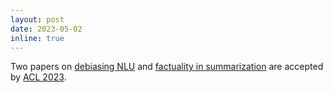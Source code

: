 ```yaml
---
layout: post
date: 2023-05-02
inline: true
---
```


Two papers on [debiasing NLU]() and [factuality in summarization]() are accepted by [ACL 2023](https://2023.aclweb.org/).
